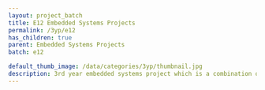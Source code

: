 ```yaml
---
layout: project_batch
title: E12 Embedded Systems Projects
permalink: /3yp/e12
has_children: true
parent: Embedded Systems Projects
batch: e12

default_thumb_image: /data/categories/3yp/thumbnail.jpg
description: 3rd year embedded systems project which is a combination of CO321, CO324 and CO325 courses
---
```

